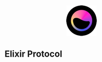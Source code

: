 
<p align="center">
  <img height="100" height="auto" src="elixir.png">
</p>

# Elixir Protocol
###
